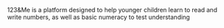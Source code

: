 123&Me is a platform designed to help younger children learn to read and write numbers, as well as basic numeracy to test understanding
